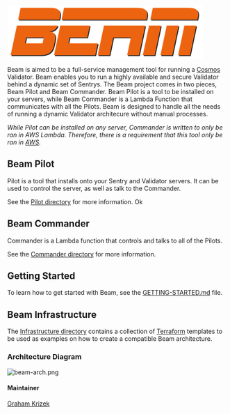 ![beam-logo.png](beam-logo.png)

Beam is aimed to be a full-service management tool for running a [Cosmos](https://cosmos.network) Validator. Beam enables you to run a highly available and secure Validator behind a dynamic set of Sentrys. The Beam project comes in two pieces, Beam Pilot and Beam Commander. Beam Pilot is a tool to be installed on your servers, while Beam Commander is a Lambda Function that communicates with all the Pilots. Beam is designed to handle all the needs of running a dynamic Validator architecure without manual processes.

_While Pilot can be installed on any server, Commander is written to only be ran in AWS Lambda. Therefore, there is a requirement that this tool only be ran in [AWS](https://aws.amazon.com)._

## Beam Pilot

Pilot is a tool that installs onto your Sentry and Validator servers. It can be used to control the server, as well as talk to the Commander.

See the [Pilot directory](./pilot) for more information.
Ok 
## Beam Commander

Commander is a Lambda function that controls and talks to all of the Pilots.

See the [Commander directory](./commander) for more information.

## Getting Started

To learn how to get started with Beam, see the [GETTING-STARTED.md](GETTING-STARTED.md) file.

## Beam Infrastructure

The [Infrastructure directory](./infrastructure) contains a collection of [Terraform](https://terraform.io) templates to be used as examples on how to create a compatible Beam architecture.


### Architecture Diagram

![beam-arch.png](beam-arch.png)

#### Maintainer

[Graham Krizek](https://github.com/gkrizek)


